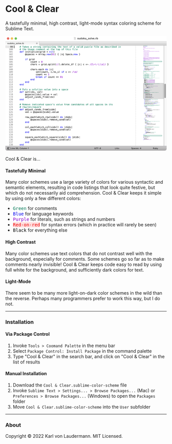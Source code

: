# Cool & Clear

A tastefully minimal, high contrast, light-mode syntax coloring scheme for Sublime Text.

![Ruby Sample](Assets/CnC%20Sample%20Ruby.png)

Cool & Clear is...

#### Tastefully Minimal

Many color schemes use a large variety of colors for various syntactic and semantic
elements, resulting in code listings that look quite festive, but which do not necessarily
aid comprehension. Cool & Clear keeps it simple by using only a few different
colors:

- <span style="color: #075; font-family: monospace;">Green</span> for comments
- <span style="color: #00E; font-family: monospace;">Blue</span> for language keywords
- <span style="color: #80C; font-family: monospace;">Purple</span> for literals, such as
    strings and numbers
- <span style="color: #E00; background-color: #FDD; font-family: monospace;">Red-on-red</span>
    for syntax errors (which in practice will rarely be seen)
- <span style="color: #000; font-family: monospace;">Black</span> for everything else

#### High Contrast

Many color schemes use text colors that do not contrast well with the background,
especially for comments. Some schemes go so far as to make comments nearly invisible!
Cool & Clear keeps code easy to read by using full white for the background, and
sufficiently dark colors for text.

#### Light-Mode

There seem to be many more light-on-dark color schemes in the wild than the reverse.
Perhaps many programmers prefer to work this way, but I do not.

---

### Installation
#### Via Package Control
1. Invoke `Tools > Coomand Palette` in the menu bar
2. Select `Package Control: Install Package` in the command palette
3. Type "Cool & Clear" in the search bar, and click on "Cool & Clear" in the list of results

#### Manual Installation
1. Download the `Cool & Clear.sublime-color-scheme` file
2. Invoke `Sublime Text > Settings... > Browse Packages...` (Mac) or `Preferences > Browse Packages...` (Windows) to open the `Packages` folder
3. Move `Cool & Clear.sublime-color-scheme` into the `User` subfolder

---

### About
Copyright © 2022 Karl von Laudermann. MIT Licensed.
